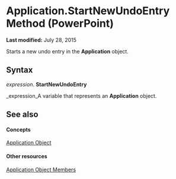 
# Application.StartNewUndoEntry Method (PowerPoint)

 **Last modified:** July 28, 2015

Starts a new undo entry in the  **Application** object.

## Syntax

 _expression_. **StartNewUndoEntry**

 _expression_A variable that represents an  **Application** object.


## See also


#### Concepts


 [Application Object](978c2b99-4271-b953-4283-73b5f3d96f41.md)
#### Other resources


 [Application Object Members](7a9042da-ef77-ebba-c872-f736bf486674.md)
